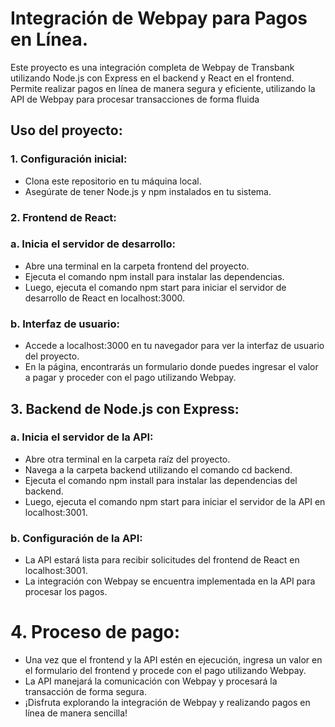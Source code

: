 # Integración de Webpay para Pagos en Línea.
Este proyecto es una integración completa de Webpay de Transbank utilizando Node.js con Express en el backend y React en el frontend. Permite realizar pagos en línea de manera segura y eficiente, utilizando la API de Webpay para procesar transacciones de forma fluida

## Uso del proyecto:
### 1. Configuración inicial:
- Clona este repositorio en tu máquina local.
- Asegúrate de tener Node.js y npm instalados en tu sistema.
### 2. Frontend de React:
### a. Inicia el servidor de desarrollo:
- Abre una terminal en la carpeta frontend del proyecto.
- Ejecuta el comando npm install para instalar las dependencias.
- Luego, ejecuta el comando npm start para iniciar el servidor de desarrollo de React en localhost:3000.
### b. Interfaz de usuario:
- Accede a localhost:3000 en tu navegador para ver la interfaz de usuario del proyecto.
- En la página, encontrarás un formulario donde puedes ingresar el valor a pagar y proceder con el pago utilizando Webpay.
## 3. Backend de Node.js con Express:
### a. Inicia el servidor de la API:
- Abre otra terminal en la carpeta raíz del proyecto.
- Navega a la carpeta backend utilizando el comando cd backend.
- Ejecuta el comando npm install para instalar las dependencias del backend.
- Luego, ejecuta el comando npm start para iniciar el servidor de la API en localhost:3001.
### b. Configuración de la API:
- La API estará lista para recibir solicitudes del frontend de React en localhost:3001.
- La integración con Webpay se encuentra implementada en la API para procesar los pagos.
# 4. Proceso de pago:
- Una vez que el frontend y la API estén en ejecución, ingresa un valor en el formulario del frontend y procede con el pago utilizando Webpay.
- La API manejará la comunicación con Webpay y procesará la transacción de forma segura.
- ¡Disfruta explorando la integración de Webpay y realizando pagos en línea de manera sencilla!
